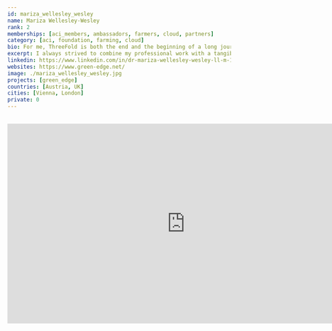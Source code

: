 ```yaml
---
id: mariza_wellesley_wesley
name: Mariza Wellesley-Wesley
rank: 2
memberships: [aci_members, ambassadors, farmers, cloud, partners]
category: [aci, foundation, farming, cloud]
bio: For me, ThreeFold is both the end and the beginning of a long journey. From advocating human rights of political prisoners in East Berlin - to my mission at an international development bank of transforming society with small and big projects - to running an educational social enterprise/charity for disadvantaged children and their parents, I always strived to combine my professional work with a tangible, positive societal impact. And all the pieces of the puzzle fell harmoniously together when my journey finally led me to ThreeFold. A common, unique opportunity to transform our communities and our digital life for the better – with equality, freedom, privacy and sustainability as our core inspiration. The beginning of a new journey for each and every one of us…
excerpt: I always strived to combine my professional work with a tangible, positive societal impact.
linkedin: https://www.linkedin.com/in/dr-mariza-wellesley-wesley-ll-m-105aa5a7/
websites: https://www.green-edge.net/
image: ./mariza_wellesley_wesley.jpg
projects: [green_edge]
countries: [Austria, UK]
cities: [Vienna, London]
private: 0
---
```


<BR>

<iframe src="https://player.vimeo.com/video/413196271" width="800" height="450" frameborder="0" allow="autoplay; fullscreen" allowfullscreen></iframe>

<BR>
